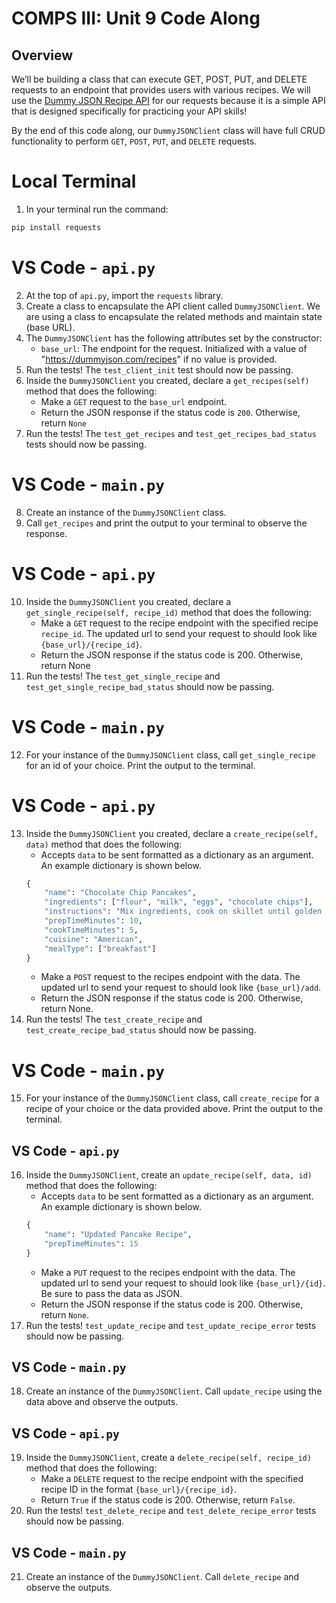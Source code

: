 # COMPS III: Unit 9 Code Along

## Overview

We’ll be building a class that can execute GET, POST, PUT, and DELETE requests to an endpoint that provides users with various recipes. We will use the [Dummy JSON Recipe API](https://dummyjson.com/docs/recipes) for our requests because it is a simple API that is designed specifically for practicing your API skills! 

By the end of this code along, our `DummyJSONClient` class will have full CRUD functionality to perform `GET`, `POST`, `PUT`, and `DELETE` requests.

# Local Terminal
1. In your terminal run the command:
```bash
pip install requests
```

# VS Code - `api.py`
2. At the top of `api.py`, import the `requests` library.
3. Create a class to encapsulate the API client called `DummyJSONClient`. We are using a class to encapsulate the related methods and maintain state (base URL).
4. The `DummyJSONClient` has the following attributes set by the constructor:
    - `base_url`: The endpoint for the request. Initialized with a value of "https://dummyjson.com/recipes" if no value is provided.
5. Run the tests! The `test_client_init` test should now be passing.
6. Inside the `DummyJSONClient` you created, declare a `get_recipes(self)` method that does the following:
    - Make a `GET` request to the `base_url` endpoint.
    - Return the JSON response if the status code is `200`. Otherwise, return `None`
7. Run the tests! The `test_get_recipes` and  `test_get_recipes_bad_status` tests should now be passing.

# VS Code - `main.py`
8. Create an instance of the `DummyJSONClient` class.
9. Call `get_recipes` and print the output to your terminal to observe the response.

# VS Code - `api.py`
10. Inside the `DummyJSONClient` you created, declare a `get_single_recipe(self, recipe_id)` method that does the following:
    - Make a `GET` request to the recipe endpoint with the specified recipe `recipe_id`. The updated url to send your request to should look like `{base_url}/{recipe_id}`.
    - Return the JSON response if the status code is 200. Otherwise, return None
11. Run the tests! The `test_get_single_recipe` and `test_get_single_recipe_bad_status` should now be passing.

# VS Code - `main.py`
12. For your instance of the `DummyJSONClient` class, call `get_single_recipe` for an id of your choice. Print the output to the terminal.

# VS Code - `api.py`
13. Inside the `DummyJSONClient` you created, declare a `create_recipe(self, data)` method that does the following:
    - Accepts `data` to be sent formatted as a dictionary as an argument. An example dictionary is shown below.
    ```python
    {
        "name": "Chocolate Chip Pancakes",
        "ingredients": ["flour", "milk", "eggs", "chocolate chips"],
        "instructions": "Mix ingredients, cook on skillet until golden brown.",
        "prepTimeMinutes": 10,
        "cookTimeMinutes": 5,
        "cuisine": "American",
        "mealType": ["breakfast"]
    }
    ```
    - Make a `POST` request to the recipes endpoint with the data. The updated url to send your request to should look like `{base_url}/add`.
    - Return the JSON response if the status code is 200. Otherwise, return None.
14. Run the tests! The `test_create_recipe` and `test_create_recipe_bad_status` should now be passing.

# VS Code - `main.py`
15. For your instance of the `DummyJSONClient` class, call `create_recipe` for a recipe of your choice or the data provided above. Print the output to the terminal.


## VS Code - `api.py`
16. Inside the `DummyJSONClient`, create an `update_recipe(self, data, id)` method that does the following: 
    - Accepts `data` to be sent formatted as a dictionary as an argument. An example dictionary is shown below.
    ```python
    {
        "name": "Updated Pancake Recipe",
        "prepTimeMinutes": 15
    }
    ```
    - Make a `PUT` request to the recipes endpoint with the data. The updated url to send your request to should look like `{base_url}/{id}`. Be sure to pass the data as JSON.
    - Return the JSON response if the status code is 200. Otherwise, return `None`.
17. Run the tests! `test_update_recipe` and `test_update_recipe_error` tests should now be passing.

## VS Code - `main.py`
18. Create an instance of the `DummyJSONClient`. Call `update_recipe` using the data above and observe the outputs.

## VS Code - `api.py`
19. Inside the `DummyJSONClient`, create a `delete_recipe(self, recipe_id)` method that does the following: 
    - Make a `DELETE` request to the recipe endpoint with the specified recipe ID in the format `{base_url}/{recipe_id}`.
    - Return `True` if the status code is 200. Otherwise, return `False`.
20. Run the tests! `test_delete_recipe` and `test_delete_recipe_error` tests should now be passing.

## VS Code - `main.py`
21. Create an instance of the `DummyJSONClient`. Call `delete_recipe` and observe the outputs.